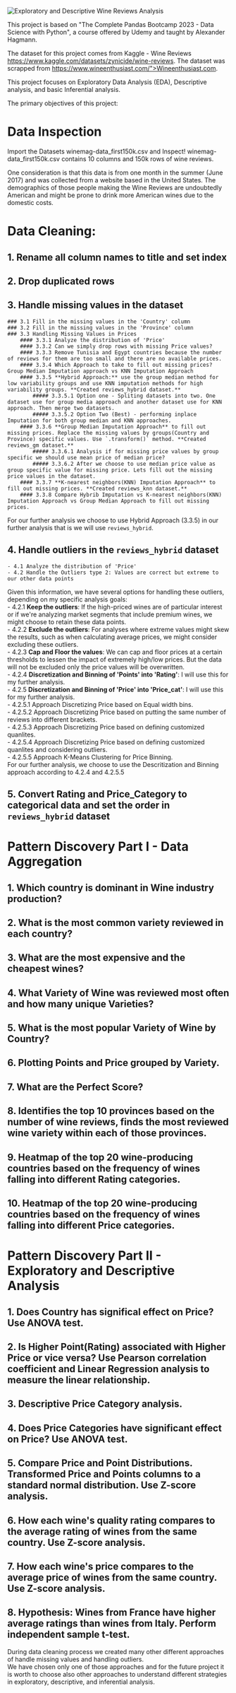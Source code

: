 ![Exploratory and Descriptive Wine Reviews Analysis](./support_files/readme_image.jpg)

This project is based on "The Complete Pandas Bootcamp 2023 - Data Science with Python", a course offered by Udemy
and taught by Alexander Hagmann. 

The dataset for this project comes from Kaggle - Wine Reviews https://www.kaggle.com/datasets/zynicide/wine-reviews.
The dataset was scrapped from https://www.wineenthusiast.com/">Wineenthusiast.com.

This project focuses on Exploratory Data Analysis (EDA), Descriptive analysis, and basic Inferential analysis. 

The primary objectives of this project:

# **Data Inspection**

Import the Datasets winemag-data_first150k.csv and Inspect! winemag-data_first150k.csv contains 10 columns and 150k rows of wine reviews.

One consideration is that this data is from one month in the summer (June 2017) and was collected from a website based in the United States. The demographics of those people making the Wine Reviews are undoubtedly American and might be prone to drink more American wines due to the domestic costs.

# **Data Cleaning:**

## 1. Rename all column names to title and set index  
## 2. Drop duplicated rows  
## 3. Handle missing values in the dataset 
    ### 3.1 Fill in the missing values in the 'Country' column  
    ### 3.2 Fill in the missing values in the 'Province' column  
    ### 3.3 Handling Missing Values in Prices  
        #### 3.3.1 Analyze the distribution of 'Price'  
        #### 3.3.2 Can we simply drop rows with missing Price values?   
        #### 3.3.3 Remove Tunisia and Egypt countries because the number of reviews for them are too small and there are no available prices.    
        #### 3.3.4 Which Approach to take to fill out missing prices? Group Median Imputation approach vs KNN Imputation Approach  
        #### 3.3.5 **Hybrid Approach:** use the group median method for low variability groups and use KNN imputation methods for high variability groups. **Created reviews_hybrid dataset.**  
            ##### 3.3.5.1 Option one - Spliting datasets into two. One dataset use for group media approach and another dataset use for KNN approach. Then merge two datasets.  
            ##### 3.3.5.2 Option Two (Best) - performing inplace Imputation for both group median and KNN approaches.  
        #### 3.3.6 **Group Median Imputation Approach** to fill out missing prices. Replace the missing values by groups(Country and Province) specific values. Use `.transform()` method. **Created reviews_gm dataset.**    
            ##### 3.3.6.1 Analysis if for missing price values by group specific we should use mean price of median price?  
            ##### 3.3.6.2 After we choose to use median price value as group specific value for missing price. Lets fill out the missing price values in the dataset.  
        #### 3.3.7 **K-nearest neighbors(KNN) Imputation Approach** to fill out missing prices. **Created reviews_knn dataset.**    
        #### 3.3.8 Compare Hybrib Imputation vs K-nearest neighbors(KNN) Imputation Approach vs Group Median Approach to fill out missing prices.  

For our further analysis we choose to use Hybrid Approach (3.3.5) in our further analysis that is we will use `reviews_hybrid`.   

## 4. Handle outliers in the `reviews_hybrid` dataset   
    - 4.1 Analyze the distribution of 'Price'  
    - 4.2 Handle the Outliers type 2: Values are correct but extreme to our other data points  
Given this information, we have several options for handling these outliers, depending on my specific analysis goals:  
        - 4.2.1 **Keep the outliers**: If the high-priced wines are of particular interest or if we're analyzing market segments that include premium wines, we might choose to retain these data points.  
        - 4.2.2 **Exclude the outliers**: For analyses where extreme values might skew the results, such as when calculating average prices, we might consider excluding these outliers.  
        - 4.2.3 **Cap and Floor the values**: We can cap and floor prices at a certain thresholds to lessen the impact of extremely high/low prices. But the data will not be excluded only the price values will be overwritten.  
        - 4.2.4 **Discretization and Binning of 'Points' into 'Rating'**: I will use this for my further analysis.  
        - 4.2.5 **Discretization and Binning of 'Price' into 'Price_cat'**: I will use this for my further analysis.  
            - 4.2.5.1 Approach Discretizing Price based on Equal width bins.  
            - 4.2.5.2 Approach Discretizing Price based on putting the same number of reviews into different brackets.    
            - 4.2.5.3 Approach Discretizing Price based on defining customized quanlites.   
            - 4.2.5.4 Approach Discretizing Price based on defining customized quanlites and considering outliers.  
            - 4.2.5.5 Approach K-Means Clustering for Price Binning.  
For our further analysis, we choose to use the Descritization and Binning approach according to 4.2.4 and 4.2.5.5   

## 5. Convert Rating and Price_Category to categorical data and set the order in `reviews_hybrid` dataset    

# **Pattern Discovery Part I - Data Aggregation**  

## 1. Which country is dominant in Wine industry production?  
## 2. What is the most common variety reviewed in each country?  
## 3. What are the most expensive and the cheapest wines?
## 4. What Variety of Wine was reviewed most often and how many unique Varieties?
## 5. What is the most popular Variety of Wine by Country?
## 6. Plotting Points and Price grouped by Variety.
## 7. What are the Perfect Score?
## 8. Identifies the top 10 provinces based on the number of wine reviews, finds the most reviewed wine variety within each of those provinces.
## 9. Heatmap of the top 20 wine-producing countries based on the frequency of wines falling into different Rating categories.
## 10. Heatmap of the top 20 wine-producing countries based on the frequency of wines falling into different Price categories.

# **Pattern Discovery Part II - Exploratory and Descriptive Analysis**

## 1. Does Country has significal effect on Price? Use ANOVA test.
## 2. Is Higher Point(Rating) associated with Higher Price or vice versa? Use  Pearson correlation coefficient and Linear Regression analysis to measure the linear relationship.
## 3. Descriptive Price Category analysis.
## 4. Does Price Categories have significant effect on Price? Use ANOVA test.
## 5. Compare Price and Point Distributions. Transformed Price and Points columns to a standard normal distribution. Use Z-score analysis.
## 6. How each wine's quality rating compares to the average rating of wines from the same country. Use Z-score analysis.
## 7. How each wine's price compares to the average price of wines from the same country. Use Z-score analysis.
## 8. Hypothesis: Wines from France have higher average ratings than wines from Italy. Perform independent sample t-test.

During data cleaning process we created many other different approaches of handle missing values and handling outliers.  
We have chosen only one of those approaches and for the future project it is worth to choose also other approaches to 
understand different strategies in exploratory, descriptive, and inferential analysis.